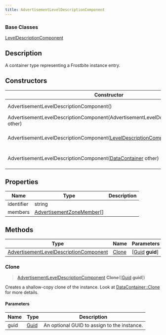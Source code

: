 ```yaml
---
title: AdvertisementLevelDescriptionComponent
---
```

### Base Classes

[LevelDescriptionComponent](/vext/ref/fb/leveldescriptioncomponent/)

## Description

A container type representing a Frostbite instance entry.

## Constructors

| Constructor                                                                                          | Description                                                                                                                                                            |
| ---------------------------------------------------------------------------------------------------- | ---------------------------------------------------------------------------------------------------------------------------------------------------------------------- |
| AdvertisementLevelDescriptionComponent()                                                             | Create a new instance of this container type.                                                                                                                          |
| AdvertisementLevelDescriptionComponent(AdvertisementLevelDescriptionComponent other)                 | Create a reference copy of an instance of the same type.                                                                                                               |
| AdvertisementLevelDescriptionComponent([LevelDescriptionComponent](/vext/ref/fb/leveldescriptioncomponent/) other) | Upcast an instance of type [LevelDescriptionComponent](/vext/ref/fb/leveldescriptioncomponent/) to [AdvertisementLevelDescriptionComponent](/vext/ref/fb/advertisementleveldescriptioncomponent/). |
| AdvertisementLevelDescriptionComponent([DataContainer](/vext/ref/shared/class/datacontainer) other)    | Upcast an instance of type [DataContainer](/vext/ref/shared/class/datacontainer) to [AdvertisementLevelDescriptionComponent](/vext/ref/fb/advertisementleveldescriptioncomponent/).    |

## Properties

| Name       | Type                                                   | Description |
| ---------- | ------------------------------------------------------ | ----------- |
| identifier | string                                                 |             |
| members    | [AdvertisementZoneMember](/vext/ref/fb/advertisementzonemember/)\[\] |             |

## Methods

| Type                                                                             | Name            | Parameters                                     |
| -------------------------------------------------------------------------------- | --------------- | ---------------------------------------------- |
| [AdvertisementLevelDescriptionComponent](/vext/ref/fb/advertisementleveldescriptioncomponent/) | [Clone](#clone) | \[[Guid](/vext/ref/shared/class/guid) **guid**\] |

### Clone

> [AdvertisementLevelDescriptionComponent](/vext/ref/fb/advertisementleveldescriptioncomponent/) **Clone**(\[[Guid](/vext/ref/shared/class/guid) **guid**\])

Creates a shallow-copy clone of the instance. Look at [DataContainer::Clone](/vext/ref/shared/class/datacontainer#clone) for more details.

#### Parameters

| Name | Type         | Description                                 |
| ---- | ------------ | ------------------------------------------- |
| guid | [Guid](/vext/ref/shared/class/guid/) | An optional GUID to assign to the instance. |
